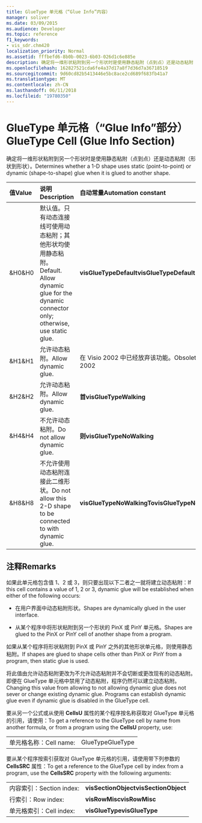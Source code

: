 ```yaml
---
title: GlueType 单元格（“Glue Info”内容）
manager: soliver
ms.date: 03/09/2015
ms.audience: Developer
ms.topic: reference
f1_keywords:
- vis_sdr.chm420
localization_priority: Normal
ms.assetid: fffbefd6-8b0b-0023-6b03-026d1c6e885e
description: 确定将一维形状粘附到另一个形状时是使用静态粘附（点到点）还是动态粘附（形状到形状）。
ms.openlocfilehash: 162827521cda6fe4a37d17a8f7d36d7a36718519
ms.sourcegitcommit: 9d60cd82b5413446e5bc8ace2cd689f683fb41a7
ms.translationtype: MT
ms.contentlocale: zh-CN
ms.lasthandoff: 06/11/2018
ms.locfileid: "19780350"
---
```

# <a name="gluetype-cell-glue-info-section"></a><span data-ttu-id="28ca6-103">GlueType 单元格（“Glue Info”部分）</span><span class="sxs-lookup"><span data-stu-id="28ca6-103">GlueType Cell (Glue Info Section)</span></span>

<span data-ttu-id="28ca6-104">确定将一维形状粘附到另一个形状时是使用静态粘附（点到点）还是动态粘附（形状到形状）。</span><span class="sxs-lookup"><span data-stu-id="28ca6-104">Determines whether a 1-D shape uses static (point-to-point) or dynamic (shape-to-shape) glue when it is glued to another shape.</span></span>
  
|<span data-ttu-id="28ca6-105">**值**</span><span class="sxs-lookup"><span data-stu-id="28ca6-105">**Value**</span></span>|<span data-ttu-id="28ca6-106">**说明**</span><span class="sxs-lookup"><span data-stu-id="28ca6-106">**Description**</span></span>|<span data-ttu-id="28ca6-107">**自动常量**</span><span class="sxs-lookup"><span data-stu-id="28ca6-107">**Automation constant**</span></span>|
|:-----|:-----|:-----|
| <span data-ttu-id="28ca6-108">&amp;H0</span><span class="sxs-lookup"><span data-stu-id="28ca6-108">&amp;H0</span></span>  <br/> | <span data-ttu-id="28ca6-p101">默认值。只有动态连接线可使用动态粘附；其他形状均使用静态粘附。</span><span class="sxs-lookup"><span data-stu-id="28ca6-p101">Default. Allow dynamic glue for the dynamic connector only; otherwise, use static glue.</span></span>  <br/> |<span data-ttu-id="28ca6-111">**visGlueTypeDefault**</span><span class="sxs-lookup"><span data-stu-id="28ca6-111">**visGlueTypeDefault**</span></span> <br/> |
| <span data-ttu-id="28ca6-112">&amp;H1</span><span class="sxs-lookup"><span data-stu-id="28ca6-112">&amp;H1</span></span>  <br/> | <span data-ttu-id="28ca6-113">允许动态粘附。</span><span class="sxs-lookup"><span data-stu-id="28ca6-113">Allow dynamic glue.</span></span>  <br/> | <span data-ttu-id="28ca6-114">在 Visio 2002 中已经放弃该功能。</span><span class="sxs-lookup"><span data-stu-id="28ca6-114">Obsolete in Visio 2002</span></span>  <br/> |
| <span data-ttu-id="28ca6-115">&amp;H2</span><span class="sxs-lookup"><span data-stu-id="28ca6-115">&amp;H2</span></span>  <br/> | <span data-ttu-id="28ca6-116">允许动态粘附。</span><span class="sxs-lookup"><span data-stu-id="28ca6-116">Allow dynamic glue.</span></span>  <br/> |<span data-ttu-id="28ca6-117">**首**</span><span class="sxs-lookup"><span data-stu-id="28ca6-117">**visGlueTypeWalking**</span></span> <br/> |
| <span data-ttu-id="28ca6-118">&amp;H4</span><span class="sxs-lookup"><span data-stu-id="28ca6-118">&amp;H4</span></span>  <br/> | <span data-ttu-id="28ca6-119">不允许动态粘附。</span><span class="sxs-lookup"><span data-stu-id="28ca6-119">Do not allow dynamic glue.</span></span>  <br/> |<span data-ttu-id="28ca6-120">**则**</span><span class="sxs-lookup"><span data-stu-id="28ca6-120">**visGlueTypeNoWalking**</span></span> <br/> |
| <span data-ttu-id="28ca6-121">&amp;H8</span><span class="sxs-lookup"><span data-stu-id="28ca6-121">&amp;H8</span></span>  <br/> | <span data-ttu-id="28ca6-122">不允许使用动态粘附连接此二维形状。</span><span class="sxs-lookup"><span data-stu-id="28ca6-122">Do not allow this 2-D shape to be connected to with dynamic glue.</span></span>  <br/> |<span data-ttu-id="28ca6-123">**visGlueTypeNoWalkingTo**</span><span class="sxs-lookup"><span data-stu-id="28ca6-123">**visGlueTypeNoWalkingTo**</span></span> <br/> |
   
## <a name="remarks"></a><span data-ttu-id="28ca6-124">注释</span><span class="sxs-lookup"><span data-stu-id="28ca6-124">Remarks</span></span>

<span data-ttu-id="28ca6-125">如果此单元格包含值 1、2 或 3，则只要出现以下二者之一就将建立动态粘附：</span><span class="sxs-lookup"><span data-stu-id="28ca6-125">If this cell contains a value of 1, 2 or 3, dynamic glue will be established when either of the following occurs:</span></span>
  
- <span data-ttu-id="28ca6-126">在用户界面中动态粘附形状。</span><span class="sxs-lookup"><span data-stu-id="28ca6-126">Shapes are dynamically glued in the user interface.</span></span>
    
- <span data-ttu-id="28ca6-127">从某个程序中将形状粘附到另一个形状的 PinX 或 PinY 单元格。</span><span class="sxs-lookup"><span data-stu-id="28ca6-127">Shapes are glued to the PinX or PinY cell of another shape from a program.</span></span>
    
<span data-ttu-id="28ca6-128">如果从某个程序将形状粘附到 PinX 或 PinY 之外的其他形状单元格，则使用静态粘附。</span><span class="sxs-lookup"><span data-stu-id="28ca6-128">If shapes are glued to shape cells other than PinX or PinY from a program, then static glue is used.</span></span>
  
<span data-ttu-id="28ca6-p102">将此值由允许动态粘附更改为不允许动态粘附并不会切断或更改现有的动态粘附。即便在 GlueType 单元格中禁用了动态粘附，程序仍然可以建立动态粘附。</span><span class="sxs-lookup"><span data-stu-id="28ca6-p102">Changing this value from allowing to not allowing dynamic glue does not sever or change existing dynamic glue. Programs can establish dynamic glue even if dynamic glue is disabled in the GlueType cell.</span></span>
  
<span data-ttu-id="28ca6-131">要从另一个公式或从使用 **CellsU** 属性的某个程序按名称获取对 GlueType 单元格的引用，请使用：</span><span class="sxs-lookup"><span data-stu-id="28ca6-131">To get a reference to the GlueType cell by name from another formula, or from a program using the **CellsU** property, use:</span></span> 
  
|||
|:-----|:-----|
| <span data-ttu-id="28ca6-132">单元格名称：</span><span class="sxs-lookup"><span data-stu-id="28ca6-132">Cell name:</span></span>  <br/> | <span data-ttu-id="28ca6-133">GlueType</span><span class="sxs-lookup"><span data-stu-id="28ca6-133">GlueType</span></span>  <br/> |
   
<span data-ttu-id="28ca6-134">要从某个程序按索引获取对 GlueType 单元格的引用，请使用带下列参数的 **CellsSRC** 属性：</span><span class="sxs-lookup"><span data-stu-id="28ca6-134">To get a reference to the GlueType cell by index from a program, use the **CellsSRC** property with the following arguments:</span></span> 
  
|||
|:-----|:-----|
| <span data-ttu-id="28ca6-135">内容索引：</span><span class="sxs-lookup"><span data-stu-id="28ca6-135">Section index:</span></span>  <br/> |<span data-ttu-id="28ca6-136">**visSectionObject**</span><span class="sxs-lookup"><span data-stu-id="28ca6-136">**visSectionObject**</span></span> <br/> |
| <span data-ttu-id="28ca6-137">行索引：</span><span class="sxs-lookup"><span data-stu-id="28ca6-137">Row index:</span></span>  <br/> |<span data-ttu-id="28ca6-138">**visRowMisc**</span><span class="sxs-lookup"><span data-stu-id="28ca6-138">**visRowMisc**</span></span> <br/> |
| <span data-ttu-id="28ca6-139">单元格索引：</span><span class="sxs-lookup"><span data-stu-id="28ca6-139">Cell index:</span></span>  <br/> |<span data-ttu-id="28ca6-140">**visGlueType**</span><span class="sxs-lookup"><span data-stu-id="28ca6-140">**visGlueType**</span></span> <br/> |
   

